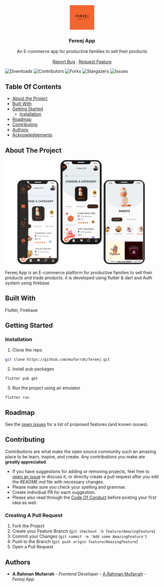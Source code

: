 <br/>
<p align="center">
  <a href="https://github.com/mufarrah/fereej">
    <img src="assets/fereej_logo.png" alt="Logo" width="80" height="80">
  </a>

  <h3 align="center">Fereej App</h3>

  <p align="center">
    An E-commerce app for productive families to sell their products
    <br/>
    <br/>
    <a href="https://github.com/mufarrah/fereej/issues">Report Bug</a>
    .
    <a href="https://github.com/mufarrah/fereej/issues">Request Feature</a>
  </p>
</p>

![Downloads](https://img.shields.io/github/downloads/mufarrah/fereej/total) ![Contributors](https://img.shields.io/github/contributors/mufarrah/fereej?color=dark-green) ![Forks](https://img.shields.io/github/forks/mufarrah/fereej?style=social) ![Stargazers](https://img.shields.io/github/stars/mufarrah/fereej?style=social) ![Issues](https://img.shields.io/github/issues/mufarrah/fereej)

## Table Of Contents

- [About the Project](#about-the-project)
- [Built With](#built-with)
- [Getting Started](#getting-started)
  - [Installation](#installation)
- [Roadmap](#roadmap)
- [Contributing](#contributing)
- [Authors](#authors)
- [Acknowledgements](#acknowledgements)

## About The Project

![Screen Shot](assets/Onboarding.png)

Fereej App is an E-commerce platform for productive families to sell their products and trade products. it is developed using flutter & dart and Auth system using firebase

## Built With

Flutter, Firebase

## Getting Started

### Installation

1. Clone the repo

```sh
git clone https://github.com/mufarrah/fereej.git
```

2. Install pub packages

```sh
flutter pub get
```

3. Run the project using an emulator

```JS
flutter run
```

## Roadmap

See the [open issues](https://github.com/mufarrah/fereej/issues) for a list of proposed features (and known issues).

## Contributing

Contributions are what make the open source community such an amazing place to be learn, inspire, and create. Any contributions you make are **greatly appreciated**.

- If you have suggestions for adding or removing projects, feel free to [open an issue](https://github.com/mufarrah/fereej/issues/new) to discuss it, or directly create a pull request after you edit the _README.md_ file with necessary changes.
- Please make sure you check your spelling and grammar.
- Create individual PR for each suggestion.
- Please also read through the [Code Of Conduct](https://github.com/mufarrah/fereej/blob/main/CODE_OF_CONDUCT.md) before posting your first idea as well.

### Creating A Pull Request

1. Fork the Project
2. Create your Feature Branch (`git checkout -b feature/AmazingFeature`)
3. Commit your Changes (`git commit -m 'Add some AmazingFeature'`)
4. Push to the Branch (`git push origin feature/AmazingFeature`)
5. Open a Pull Request

## Authors

- **A.Rahman Mufarrah** - _Frontend Developer_ - [A.Rahman Mufarrah](https://github.com/mufarrah) - _Fereej App_
